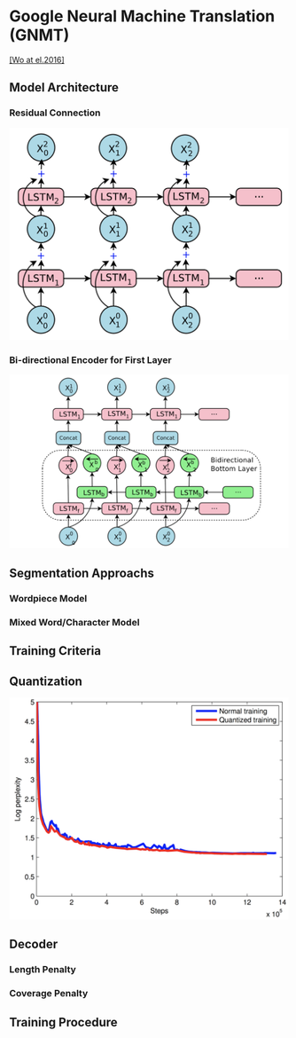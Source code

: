 # Google Neural Machine Translation \(GNMT\)

[\[Wo at el.2016\]](https://arxiv.org/pdf/1609.08144.pdf)

## Model Architecture

### Residual Connection

![](/assets/nmt-gnmt-1.png)

### Bi-directional Encoder for First Layer

![](/assets/nmt-gnmt-2.png)

## Segmentation Approachs

### Wordpiece Model

### Mixed Word/Character Model

## Training Criteria

## Quantization

![](/assets/nmt-gnmt-3.png)

## Decoder

### Length Penalty

### Coverage Penalty

## Training Procedure



